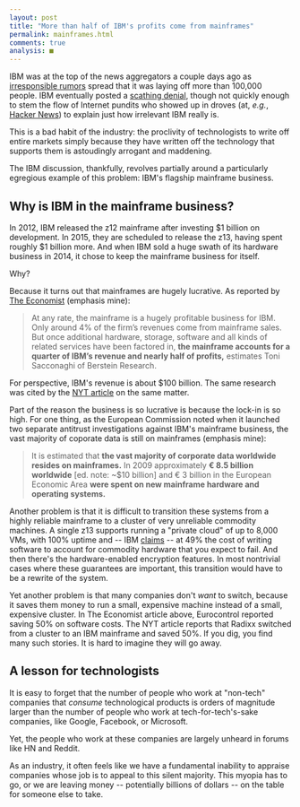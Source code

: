```yaml
---
layout: post
title: "More than half of IBM's profits come from mainframes"
permalink: mainframes.html
comments: true
analysis: ■
---
```



IBM was at the top of the news aggregators a couple days ago as [irresponsible rumors](http://www.donotlink.com/www.forbes.com/sites/robertcringely/2015/01/22/next-weeks-bloodbath-at-ibm-wont-fix-the-real-problem/) spread that it was laying off more than 100,000 people. IBM eventually posted a [scathing denial](https://ibmhkblog.wordpress.com/), though not quickly enough to stem the flow of Internet pundits who showed up in droves (at, *e.g.*, [Hacker News](https://news.ycombinator.com/item?id=8944637)) to explain just how irrelevant IBM really is.

This is a bad habit of the industry: the proclivity of technologists to write off entire markets simply because they have written off the technology that supports them is astoudingly arrogant and maddening.

The IBM discussion, thankfully, revolves partially around a particularly egregious example of this problem: IBM's flagship mainframe business.


## Why is IBM in the mainframe business?
In 2012, IBM released the z12 mainframe after investing $1 billion on development. In 2015, they are scheduled to release the z13, having spent roughly $1 billion more. And when IBM sold a huge swath of its hardware business in 2014, it chose to keep the mainframe business for itself.

Why?

Because it turns out that mainframes are hugely lucrative. As reported by [The Economist](http://www.economist.com/blogs/schumpeter/2012/09/ibms-mainframes) (emphasis mine):

> At any rate, the mainframe is a hugely profitable business for IBM. Only around 4% of the firm’s revenues come from mainframe sales. But once additional hardware, storage, software and all kinds of related services have been factored in, **the mainframe accounts for a quarter of IBM’s revenue and nearly half of profits,** estimates Toni Sacconaghi of Berstein Research.

For perspective, IBM's revenue is about $100 billion. The same research was cited by the [NYT article](http://bits.blogs.nytimes.com/2015/01/13/ibm-introduces-z13-a-mainframe-for-the-smartphone-economy/) on the same matter.

Part of the reason the business is so lucrative is because the lock-in is so high. For one thing, as the European Commission noted when it launched two separate antitrust investigations against IBM's mainframe business, the vast majority of coporate data is still on mainframes (emphasis mine):

> It is estimated that **the vast majority of corporate data worldwide resides on mainframes.** In 2009 approximately **€ 8.5 billion worldwide** [ed. note: ~$10 billion] and € 3 billion in the European Economic Area **were spent on new mainframe hardware and operating systems.**

Another problem is that it is difficult to transition these systems from a highly reliable mainframe to a cluster of very unreliable commodity machines. A single z13 supports running a "private cloud" of up to 8,000 VMs, with 100% uptime and  -- IBM [claims](http://www.fool.com/investing/general/2015/01/24/heres-why-ibm-is-still-building-mainframes.aspx) -- at 49% the cost of writing software to account for commodity hardware that you expect to fail. And then there's the hardware-enabled encryption features. In most nontrivial cases where these guarantees are important, this transition would have to be a rewrite of the system.

Yet another problem is that many companies don't *want* to switch, because it saves them money to run a small, expensive machine instead of a small, expensive cluster. In The Economist article above, Eurocontrol reported saving 50% on software costs. The NYT article reports that Radixx switched from a cluster to an IBM mainframe and saved 50%. If you dig, you find many such stories. It is hard to imagine they will go away.

## A lesson for technologists
It is easy to forget that the number of people who work at "non-tech" companies that *consume* technological products is orders of magnitude larger than the number of people who work at tech-for-tech's-sake companies, like Google, Facebook, or Microsoft.

Yet, the people who work at these companies are largely unheard in forums like HN and Reddit.

As an industry, it often feels like we have a fundamental inability to appraise companies whose job is to appeal to this silent majority. This myopia has to go, or we are leaving money -- potentially billions of dollars -- on the table for someone else to take.






























